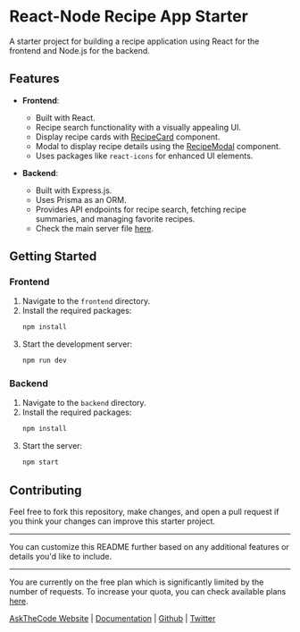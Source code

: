 # React-Node Recipe App Starter

A starter project for building a recipe application using React for the frontend and Node.js for the backend.

## Features

- **Frontend**:
  - Built with React.
  - Recipe search functionality with a visually appealing UI.
  - Display recipe cards with [RecipeCard](https://github.com/chrisblakely01/react-node-recipe-app-starter/blob/main/frontend/src/components/RecipeCard.tsx) component.
  - Modal to display recipe details using the [RecipeModal](https://github.com/chrisblakely01/react-node-recipe-app-starter/blob/main/frontend/src/components/RecipeModal.tsx) component.
  - Uses packages like `react-icons` for enhanced UI elements.

- **Backend**:
  - Built with Express.js.
  - Uses Prisma as an ORM.
  - Provides API endpoints for recipe search, fetching recipe summaries, and managing favorite recipes.
  - Check the main server file [here](https://github.com/chrisblakely01/react-node-recipe-app-starter/blob/main/backend/src/index.ts).

## Getting Started

### Frontend

1. Navigate to the `frontend` directory.
2. Install the required packages:
   ```bash
   npm install
   ```
3. Start the development server:
   ```bash
   npm run dev
   ```

### Backend

1. Navigate to the `backend` directory.
2. Install the required packages:
   ```bash
   npm install
   ```
3. Start the server:
   ```bash
   npm start
   ```

## Contributing

Feel free to fork this repository, make changes, and open a pull request if you think your changes can improve this starter project.

---

You can customize this README further based on any additional features or details you'd like to include.

---

You are currently on the free plan which is significantly limited by the number of requests. To increase your quota, you can check available plans [here](https://c7d59216ee8ec59bda5e51ffc17a994d.auth.portal-pluginlab.ai/pricing).

[AskTheCode Website](https://askthecode.ai) | [Documentation](https://docs.askthecode.ai) | [Github](https://github.com/askthecode/askthecode.github.io) | [Twitter](https://twitter.com/askthecode_ai)
